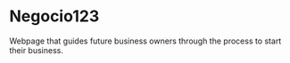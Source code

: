 Negocio123
=====

Webpage that guides future business owners through the process to start their business.
